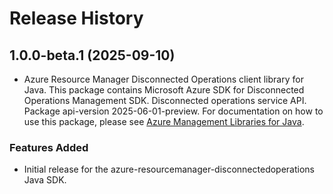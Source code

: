 # Release History

## 1.0.0-beta.1 (2025-09-10)

- Azure Resource Manager Disconnected Operations client library for Java. This package contains Microsoft Azure SDK for Disconnected Operations Management SDK. Disconnected operations service API. Package api-version 2025-06-01-preview. For documentation on how to use this package, please see [Azure Management Libraries for Java](https://aka.ms/azsdk/java/mgmt).
### Features Added

- Initial release for the azure-resourcemanager-disconnectedoperations Java SDK.
